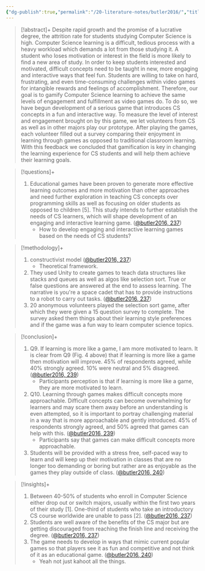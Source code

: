 ```yaml
---
{"dg-publish":true,"permalink":"/20-literature-notes/butler2016/","title":"Gamification to Engage and Motivate Students to Achieve Computer Science Learning Goals","tags":["gamification","computer-science"],"noteIcon":"1","created":"Aug 30, 2024 17:34","updated":"Sep 12, 2024 23:24"}
---
```



> [!abstract]+
> Despite rapid growth and the promise of a lucrative degree, the attrition rate for students studying Computer Science is high. Computer Science learning is a difficult, tedious process with a heavy workload which demands a lot from those studying it. A student who loses motivation or interest in the field is more likely to find a new area of study. In order to keep students interested and motivated, difficult concepts need to be taught in new, more engaging and interactive ways that feel fun. Students are willing to take on hard, frustrating, and even time-consuming challenges within video games for intangible rewards and feelings of accomplishment. Therefore, our goal is to gamify Computer Science learning to achieve the same levels of engagement and fulfillment as video games do. To do so, we have begun development of a serious game that introduces CS concepts in a fun and interactive way. To measure the level of interest and engagement brought on by this game, we let volunteers from CS as well as in other majors play our prototype. After playing the games, each volunteer filled out a survey comparing their enjoyment in learning through games as opposed to traditional classroom learning. With this feedback we concluded that gamification is key in changing the learning experience for CS students and will help them achieve their learning goals.

> [!questions]+
>
> 1. Educational games have been proven to generate more effective learning outcomes and more motivation than other approaches and need further exploration in teaching CS concepts over programming skills as well as focusing on older students as opposed to children [5]. This study intends to further establish the needs of CS learners, which will shape development of an engaging and interactive learning game. ([@butler2016, 237](zotero://open-pdf/library/items/8WEHI2E9?page=1&annotation=5PGPT89W))
>     - How to develop engaging and interactive learning games based on the needs of CS students?

> [!methodology]+
>
> 1. constructivist model ([@butler2016, 237](zotero://open-pdf/library/items/8WEHI2E9?page=1&annotation=FQU5AR8T))
>     - Theoretical framework.
> 2. They used Unity to create games to teach data structures like stacks and queues as well as algos like selection sort. True or false questions are answered at the end to assess learning. The narrative is you're a space cadet that has to provide instructions to a robot to carry out tasks. ([@butler2016, 237](zotero://open-pdf/library/items/8WEHI2E9?page=1&annotation=UZ646Z2T))
> 3. 20 anonymous volunteers played the selection sort game, after which they were given a 15 question survey to complete. The survey asked them things about their learning style preferences and if the game was a fun way to learn computer science topics.

> [!conclusion]+
>
> 1. Q9. If learning is more like a game, I am more motivated to learn. It is clear from Q9 (Fig. 4 above) that if learning is more like a game then motivation will improve. 45% of respondents agreed, while 40% strongly agreed. 10% were neutral and 5% disagreed. ([@butler2016, 239](zotero://open-pdf/library/items/8WEHI2E9?page=3&annotation=W7SAWSNQ))
>     - Participants perception is that if learning is more like a game, they are more motivated to learn.
> 2. Q10. Learning through games makes difficult concepts more approachable. Difficult concepts can become overwhelming for learners and may scare them away before an understanding is even attempted, so it is important to portray challenging material in a way that is more approachable and gently introduced. 45% of respondents strongly agreed, and 50% agreed that games can help with this. ([@butler2016, 239](zotero://open-pdf/library/items/8WEHI2E9?page=3&annotation=VFW6YWBP))
>     - Participants say that games can make difficult concepts more approachable.
> 3. Students will be provided with a stress free, self-paced way to learn and will keep up their motivation in classes that are no longer too demanding or boring but rather are as enjoyable as the games they play outside of class. ([@butler2016, 240](zotero://open-pdf/library/items/8WEHI2E9?page=4&annotation=PYDS85LI))

> [!insights]+
>
> 1. Between 40-50% of students who enroll in Computer Science either drop out or switch majors, usually within the first two years of their study [1]. One-third of students who take an introductory CS course worldwide are unable to pass [2]. ([@butler2016, 237](zotero://open-pdf/library/items/8WEHI2E9?page=1&annotation=7ZRNKG3K))
> 2. Students are well aware of the benefits of the CS major but are getting discouraged from reaching the finish line and receiving the degree. ([@butler2016, 237](zotero://open-pdf/library/items/8WEHI2E9?page=1&annotation=PYMLSVZW))
> 3. The game needs to develop in ways that mimic current popular games so that players see it as fun and competitive and not think of it as an educational game. ([@butler2016, 240](zotero://open-pdf/library/items/8WEHI2E9?page=4&annotation=CATDMQZ7))
>     - Yeah not just kahoot all the things.
